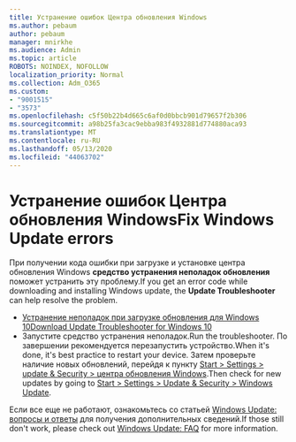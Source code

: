 ```yaml
---
title: Устранение ошибок Центра обновления Windows
ms.author: pebaum
author: pebaum
manager: mnirkhe
ms.audience: Admin
ms.topic: article
ROBOTS: NOINDEX, NOFOLLOW
localization_priority: Normal
ms.collection: Adm_O365
ms.custom:
- "9001515"
- "3573"
ms.openlocfilehash: c5f50b22b4d665c6af0d0bbcb901d79657f2b306
ms.sourcegitcommit: a98b25fa3cac9ebba983f4932881d774880aca93
ms.translationtype: MT
ms.contentlocale: ru-RU
ms.lasthandoff: 05/13/2020
ms.locfileid: "44063702"
---
```

# <a name="fix-windows-update-errors"></a><span data-ttu-id="01ca6-102">Устранение ошибок Центра обновления Windows</span><span class="sxs-lookup"><span data-stu-id="01ca6-102">Fix Windows Update errors</span></span>

<span data-ttu-id="01ca6-103">При получении кода ошибки при загрузке и установке центра обновления Windows **средство устранения неполадок обновления** поможет устранить эту проблему.</span><span class="sxs-lookup"><span data-stu-id="01ca6-103">If you get an error code while downloading and installing Windows update, the **Update Troubleshooter** can help resolve the problem.</span></span>

- [<span data-ttu-id="01ca6-104">Устранение неполадок при загрузке обновления для Windows 10</span><span class="sxs-lookup"><span data-stu-id="01ca6-104">Download Update Troubleshooter for Windows 10</span></span>](https://support.microsoft.com/help/4027322/windows-update-troubleshooter)
- <span data-ttu-id="01ca6-105">Запустите средство устранения неполадок.</span><span class="sxs-lookup"><span data-stu-id="01ca6-105">Run the troubleshooter.</span></span> <span data-ttu-id="01ca6-106">По завершении рекомендуется перезапустить устройство.</span><span class="sxs-lookup"><span data-stu-id="01ca6-106">When it's done, it's best practice to restart your device.</span></span> <span data-ttu-id="01ca6-107">Затем проверьте наличие новых обновлений, перейдя к пункту [Start > Settings > update & Security > центра обновления Windows](ms-settings:windowsupdate).</span><span class="sxs-lookup"><span data-stu-id="01ca6-107">Then check for new updates by going to [Start > Settings > Update & Security > Windows Update](ms-settings:windowsupdate).</span></span>

<span data-ttu-id="01ca6-108">Если все еще не работают, ознакомьтесь со статьей [Windows Update: вопросы и ответы](https://support.microsoft.com/help/12373/windows-update-faq) для получения дополнительных сведений.</span><span class="sxs-lookup"><span data-stu-id="01ca6-108">If those still don't work, please check out [Windows Update: FAQ](https://support.microsoft.com/help/12373/windows-update-faq) for more information.</span></span>
